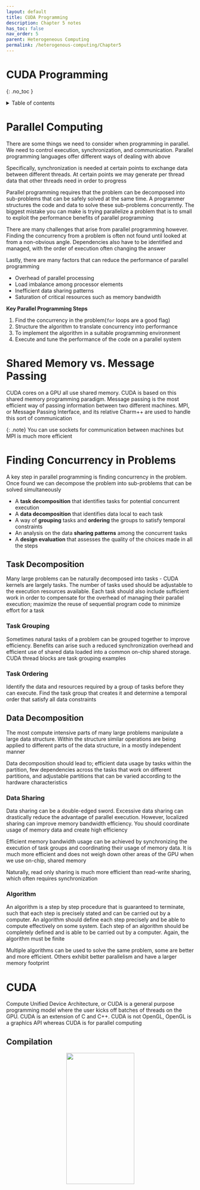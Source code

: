 ```yaml
---
layout: default
title: CUDA Programming
description: Chapter 5 notes
has_toc: false
nav_order: 5
parent: Heterogeneous Computing
permalink: /heterogenous-computing/Chapter5
---
```

# CUDA Programming
{: .no_toc }

<details closed markdown="block">
  <summary>
    Table of contents
  </summary>
  {: .text-delta }
1. TOC
{:toc}
</details>

# Parallel Computing
There are some things we need to consider when programming in parallel. We need to control execution, synchronization, and communication. Parallel programming languages offer different ways of dealing with above

Specifically, synchronization is needed at certain points to exchange data between different threads. At certain points we may generate per thread data that other threads need in order to progress

Parallel programming requires that the problem can be decomposed into sub-problems that can be safely solved at the same time. A programmer structures the code and data to solve these sub-problems concurrently. The biggest mistake you can make is trying parallelize a problem that is to small to exploit the performance benefits of parallel programming

There are many challenges that arise from parallel programming however. Finding the concurrency from a problem is often not found until looked at from a non-obvious angle. Dependencies also have to be identified and managed, with the order of execution often changing the answer

Lastly, there are many factors that can reduce the performance of parallel programming      
- Overhead of parallel processing
- Load imbalance among processor elements
- Inefficient data sharing patterns
- Saturation of critical resources such as memory bandwidth

__Key Parallel Programming Steps__       
1. Find the concurrency in the problem(`for` loops are a good flag)
2. Structure the algorithm to translate concurrency into performance
3. To implement the algorithm in a suitable programming environment
4. Execute and tune the performance of the code on a parallel system

# Shared Memory vs. Message Passing
CUDA cores on a GPU all use shared memory. CUDA is based on this shared memory programming paradigm. Message passing is the most efficient way of passing information between two different machines. MPI, or Message Passing Interface, and its relative Charm++ are used to handle this sort of communication

{: .note}
You can use sockets for communication between machines but MPI is much more efficient

# Finding Concurrency in Problems
A key step in parallel programming is finding concurrency in the problem. Once found we can decompose the problem into sub-problems that can be solved simultaneously
- A __task decomposition__ that identifies tasks for potential concurrent execution
- A __data decomposition__ that identifies data local to each task
- A way of __grouping__ tasks and __ordering__ the groups to satisfy temporal constraints
- An analysis on the data __sharing patterns__ among the concurrent tasks
- A __design evaluation__ that assesses the quality of the choices made in all the steps

## Task Decomposition
Many large problems can be naturally decomposed into tasks - CUDA kernels are largely tasks. The number of tasks used should be adjustable to the execution resources available. Each task should also include sufficient work in order to compensate for the overhead of managing their parallel execution; maximize the reuse of sequential program code to minimize effort for a task

### Task Grouping
Sometimes natural tasks of a problem can be grouped together to improve efficiency. Benefits can arise such a reduced synchronization overhead and efficient use of shared data loaded into a common on-chip shared storage. CUDA thread blocks are task grouping examples

### Task Ordering
Identify the data and resources required by a group of tasks before they can execute. Find the task group that creates it and determine a temporal order that satisfy all data constraints

## Data Decomposition
The most compute intensive parts of many large problems manipulate a large data structure. Within the structure similar operations are being applied to different parts of the data structure, in a mostly independent manner

Data decomposition should lead to; efficient data usage by tasks within the partition, few dependencies across the tasks that work on different partitions, and adjustable partitions that can be varied according to the hardware characteristics

### Data Sharing
Data sharing can be a double-edged sword. Excessive data sharing can drastically reduce the advantage of parallel execution. However, localized sharing can improve memory bandwidth efficiency. You should coordinate usage of memory data and create high efficiency

Efficient memory bandwidth usage can be achieved by synchronizing the execution of task groups and coordinating their usage of memory data. It is much more efficient and does not weigh down other areas of the GPU when we use on-chip, shared memory

Naturally, read only sharing is much more efficient than read-write sharing, which often requires synchronization

### Algorithm
An algorithm is a step by step procedure that is guaranteed to terminate, such that each step is precisely stated and can be carried out by a computer. An algorithm should define each step precisely and be able to compute effectively on some system. Each step of an algorithm should be completely defined and is able to be carried out by a computer. Again, the algorithm must be finite

Multiple algorithms can be used to solve the same problem, some are better and more efficient. Others exhibit better parallelism and have a larger memory footprint

# CUDA
Compute Unified Device Architecture, or CUDA is a general purpose programming model where the user kicks off batches of threads on the GPU. CUDA is an extension of C and C++. CUDA is not OpenGL, OpenGL is a graphics API whereas CUDA is for parallel computing

## Compilation

<p align="center">
  <img src="{{site.baseurl}}/assets/hetero-computing/compilation.png"  width="60%" height="30%">
</p>

Parts of CUDA code are always ran on the CPU while the other parts are ran on the GPU. The PTX is a sort of virtual machine code that enables portability across NVIDIA GPU generations

CPU code is compiled by the host C compiler and the GPU code(kernel) is compiled by the CUDA compiler. Separate binaries are produced

<p align="center">
  <img src="{{site.baseurl}}/assets/hetero-computing/compilationParts.png"  width="60%" height="30%">
</p>

Above we see that there are essentially two different programs being compiled. We can pay attention to the `bar.cu` source, which is actually a file suffix denoting that we have host and device code within the file. When ran through the cudacc compiler we see that two different parts need to be compiled into assembly. We have the `bar.c` and the `bar.s`. These go through the respective compilers in order to compile. At the end we have a single executable but there are still two different parts that can be observed. There is a linking process that follows

__Any source file containing the CUDA language extensions must be compiled with NVCC__. NVCC is actually a compiler driver that works by invoking all the necessary tools and compilers like cudacc, g++, cl, etc. NVCC outputs...
1. C code(otherwise known as the host CPU code). It must then be compiled with the rest of the application using another tool
2. PTX, is an intermediate assembly file. Is not necessarily machine code, it will be translated later on for that specific generation

## Linking
When you compile using NVCC there are two dynamic libraries linked into your executable automatically, which are required
- The CUDA runtime library(cudart)
- The CUDA core library(cuda)

## Tools: profiler
The CUDA profiler can be used from a GUI or on the command line to collect information from specific counters for things like branch divergence, global memory accesses, etc. Only collects information from one SM

This is essentially a tool in order to analyze what your code is doing in order to further utilized code more effectively

There is also a visual profiler that has supported features such as GPU/CPU time, occupancy(are you saturating the GPU with threads?), etc.

### :debugger
cudagdb is a debugger with gdb-like interface that lets you set breakpoints in kernel code while it's executing on the device, examine kernel threads, and contents of host and device memory. Can be difficult to analyze parallel code, it is much easier to use a debugger on serial code

# Language Extensions
Know that the API is an extension of the C programming language. It consists of _language extensions_, and a _runtime library_. The runtime library is split into
1. A __common component__ providing built-in vector types and a subset of the C runtime library in both host and device codes
2. A __host component__ to control and access one or more devices from the host
- Provides functions to deal with device management, memory management, and error handling
- Also initializes the first time a runtime function is called
- A host thread can invoke device code on only one device, new GPUs do not have this restriction
3. A __device component__ providing device-specific functions

The language extensions simply provide C the ability to run on a GPU and CPU

# CUDA Runtime APIs
The API is an extension to the ANSI C programming language making it a low learning tool. The hardware is designed to enable lightweight runtime and driver

There are two CUDA APIs, one is the higher level API called the C runtime for CUDA that is implemented on top of the CUDA driver APU. The other is the low-level APU called the CUDA driver API

As with any program, we need to be able to initialize/clean up CUDA when we need/don't need it. Knowing this, any runtime API call will automatically initialize the CUDA runtime, specifically any function call prefixed with __cudaSomeFunc()__. `cudaThreadExit()` explicitly frees up cuda resources. It is called automatically on CPU thread exit

# CUDA Programming Model
Parallel code(kernel) is launched and executed on a device by many threads. These launches are hierarchical meaning that __threads are grouped into blocks and the blocks are grouped into grids__. Familiar serial code is written for a single thread and each thread is free to execute a unique code path. An entire grid runs on the GPU, every kernel launch you have a grid

As a reminder thread blocks are a group of threads that can synchronize in execution and communicate via shared memory

## Thread Hierarchy Review
Every block and thread have a distinguishing ID. The block size is from 1 to 1024 concurrent threads(Fermi), the block shape can either be 1D, 2D, or 3D. All threads in a block execute the same thread program, but each warp executes the same instruction within that program. These threads share data and synchronize while doing their share of the work. These threads also have a thread ID and can be situated in a 1D, 2D, or 3D fashion. The thread program uses thread id to select work and address shared data


# Programming with CUDA
The following explains how indexing works with CUDA. Also, here are some built in variables provided with CUDA
1. `dim3` gridDim;
- Dimensions of the grid in blocks (gridDim.z unused for G80)
2. `dim3` blockDim;
- Dimensions of the block in threads
3. `dim3` blockIdx;
- Block index within the grid
4. `dim3` threadIdx;
- Thread index within the block


## Addition with Threads and Blocks
The `blockDim.x` is a built-in variable for the number of threads per block. The entire formula for addition with threads and blocks is 

``` c
int index = threadIdx.x + blockIdx.x * blockDim.x;
```

The above would find your index into your "array". The entire formula would look like

``` c
__global__ void add(int *a, int *b, int *c){
  int index = threadIdx.x + blockIdx.x * blockDim.x;
  c[index] = a[index] + b[index];
}
```

<p align="center">
  <img src="{{site.baseurl}}/assets/hetero-computing/addition.png"  width="70%" height="40%">
</p>

### Kernel with 2D Indexing
For a 2D array, the CUDA code would look something like below

``` c
__global__ void kernel(int *a, int dimx, int dimy){
  int ix = blockIdx.x * blockDim.x + threadIdx.x; // finds the row
  int iy = blockIdx.y * blockDim.x + threadIdx.y; // finds the column
  int idx = iy * dimx + ix;

  a[idx] = a[idx] + 1;
}
```


Blocks must be independent, any possible interleaving of blocks should be valid. The block may coordinate but not synchronize, meaning locks are bad but shared pointers can be used

## Execution Configuration
An expression of the form `<<<Dg, Db, Ns, S>>>` between the function name and the parenthesized argument list denote a kernel. The arrows are an example of the language extension part of C
- Dg is of the type `dim3` and specifies the dimension and size of the grid
- Db is of type `dim3` and specifies the dimension and size of each block
- Ns is of type `size_t` and specifies the number of bytes in shared memory that is dynamically allocated per block for this call in addition to the statically allocated memory
- S is of type `cudaStream_t` and specifies the associated stream; S is an optional argument which defaults to 0

The <<<>>> is essentially a pre-processor statement. Upon compilation this will be translated into traditional C language syntax

{: .important}
Kernel launches are asynchronous. Whenever a CPU encounters a kernel it launches the kernel on the GPU and continues doing work within the process

## Synchronization
`__syncthreads()` should be called within the kernel function in order to synchronize threads within a block. This method is a barrier, when threads arrive they stop. Once all threads have reached this point, execution resumes normally. This synchronization only happens within thread blocks, not outside. When you want to synchronize across thread blocks you have to terminate the kernel launch

Synchronization avoids hazards, it is crucial in making sure thread data is consistent. Hazards are usually presented in the form of dependencies. RAW, WAR, WAW are all forms of hazards

If synchronization is used with conditional constructs it is important that all threads within a block choose the same path or else you will never synchronize

## CUDA Function Declarations
1. `__device__ float DeviceFunction()`
- Is used to declare a sort of "kernel function", it is a function that can only be called from within the kernel by the GPU
2. `__global__ void KernelFunc()`
- Is the "main()" of a kernel function
3. `__host__ float HostFunc()`
- Used to declare a function for the CPU, however if you put nothing it is assumed it is tied to the CPU

Device and Host can be used together to create two separate functions used to execute on CPU and GPU

# Memory

<p align="center">
  <img src="{{site.baseurl}}/assets/hetero-computing/memoryAgain.png"  width="60%" height="30%">
</p>

As a reminder, each kernel can use per-device global memory. In order to move memory from host memory to the GPU memory we use a function called `cudaMemcpy()`. Data resides on the GPU memory but the CPU is issuing the calls to allocate/set/copy memory

<p align="center">
  <img src="{{site.baseurl}}/assets/hetero-computing/cudamemcpy.png"  width="60%" height="30%">
</p>

Old GPUs cannot tell from the pointer value whether the address is on the CPU or the GPU. Newer GPU generations do not have this problem, nonetheless we must exercise caution when dereferencing pointers. It will likely crash an old GPU if a CPU pointer is dereferenced on the GPU

{: .important}
Anything beginning with `cuda` is associated with the Runtime API. It is being executed by the CPU. Anything with the double underline is GPU code

Global memory is the main means of communicating read and write data between the host and the device. The contents of global memory are visible to all threads but it is off chip and quite far away leading to high latency

## Thread Memory Components
Each thread has certain access to each component of memory 
1. Read/write per-thread registers
2. Read/write per-thread local memory
3. Read/write per-block shared memory
4. Read/write per-grid global memory

<p align="center">
  <img src="{{site.baseurl}}/assets/hetero-computing/threadMem.png"  width="60%" height="40%">
</p>

{: .important}
The arrow pointing from the thread to global memory is the per-thread local memory allocated to each thread. It does not reside on chip

<p align="center">
  <img src="{{site.baseurl}}/assets/hetero-computing/memoryAllocations.png"  width="60%" height="40%">
</p>

From above we can see where each type of data is stored. From where it is stored we can assume the performance penalties for accessing the data that is stored far away off chip. As of Fermi, some of this off chip data is stored in caches making for much quicker access, resulting in less wasted cycles. We can also assume the visibility of the variables to other threads on the system as well as the number of instances of that variable. There can be 100s of thousands of instances of per-thread memory, a couple hundred instances of shared memory variables(visible to all within a block), and one instance of a variable in global memory visible to all threads on the system

Remember that if you want your host to access device memory it needs to reside in global memory

## CudaMalloc()
Global memory is also allocated using `cudaMalloc()` and is free'd using `cudaFree()`. You must pass parameters to `cudaMalloc()` containing the address of the pointer to the allocated object and the size of the object. `cudaFree()` takes one parameter, the pointer to the object that is to be free'd

```c
cudaMalloc((void **) pointer, size_t nbytes);
```

Memory allocation in CUDA is different from `malloc()` in C in that it does not return a pointer. `cudaMalloc()` actually returns an error code so we must have some other means of acquiring a pointer to the newly allocated memory. In C, the only other way for a function to communicate is by passing the pointer or address to the function. The function can make changes to the value stored at the address or the address where the pointer is pointing. The changes to those value can be later retrieved outside the function scope by using the same memory address

`void*` is a pointer to something. But `cudaMalloc()` needs to modify the given pointer (the pointer itself not what the pointer points to), so you need to pass `void**` which is a pointer to the pointer (usually a pointer to the local variable that points to the memory address) such that `cudaMalloc()` can modify the value of the pointer

The problem boils down to pass-by-value and pass-by-reference in C. Consider the following wrapper function around `malloc()`

```c
// This will not work!!!
void myMalloc(void* ptr, int size) {

  ptr = malloc(size);

  return;

}

int main(){
  int* ptr = NULL;
  myMalloc((void*) ptr, size);
}
```

The problem is that the `void*` parameter is passed by value. It is a copy and any changes made in the function are not reflected after it gets done executing. We need to actually make changes to the pointer we pass into the function. To fix this we can make the following changes

```c
// This will work

void myMalloc(void** ptr, int size) {
  *ptr = malloc(size);
  return;

}

int main(){
  int* ptr = NULL;
  myMalloc((void**) &ptr, size);
  ptr[0] = 0;
}
```

Here we pass by reference to the function and the function can correctly make changes to the pointer itself not what it is pointing to

## Common Programming Strategies
You should carefully partition data in memory according to access patterns
1. Read only -> `__constant__' memory, very fast access
2. Read/Write and shared within block -> '__shared__' memory, very fast access
3. Read/Write within each thread -> registers, very fast access
4. Indexed Read/Write within each thread -> local memory, slow access
5. Read/Write inputs/results -> `cudaMalloc`'ed global memory

### Cache Tiles
As you may recall global memory, or DRAM, on a GPU is quite far away and memory accesses to it can be very slow. It would be nice if we could guarantee that data is in cache and we avoid lengthy memory stalls. Traditionally during matrix multiplication you would `memCopy()` from the host to the device, from there we would load them into a core when we want to do some calculation. Instead of using global memory we can use shared memory which is memory per block. Shared memory is also known as a sort of user-managed L1 cache. A popular way of performing computation on the device is to __tile data__ to take advantage of this fast shared memory. We break apart the large input data and put into cache data that we will be frequently using for that calculation

That process is as follows:
1. Partition data into subsets that fit into shared memory
2. Handle each data subset with one thread block by:
- Loading the subset from global memory to shared memory; using multiple threads to exploit memory level parallelism
- Performing the computation on the subset from shared memory; each thread can efficiently multi-pass over any data element
- Copying results from shared memory to global memory

## Variable Type Restrictions
1. Pointers can only point to memory allocated or declared in global memory, the CPU can only see global memory
- Allocated on the host and passed to the kernel:
  - `__global__ void KernelFunc(float *ptr)`
- Obtained as the address of a global variable:
  - `float *ptr = &GlobalVar;`
2. Pointers aren't typed on memory space
- `__shared__ int *ptr;`
- `ptr` is a __shared__ pointer variable, not a pointer to a __shared__ variable 

# Example
## Vector Addition
``` c
__global__ void vecAdd(float* A, , float* B, float* C){
  int i = threadIDx.x + blockIDx.x * blockDimx.x;
  C[i] = A[i] + B[i];
}

int main() {
  vecAdd<<<N/256, 256>>>(d_A, d_B, d_C);
}
```

# Advanced Memory Access
Host synchronization, you should remember that all kernel launches are _asynchronous_. Control returns to the CPU immediately and the kernel executes after all previous CUDA calls have completed. `cudaMemcpy()` is however synchronous(blocking), the control returns to the CPU after the copy completes and the copy starts after all previous CUDA calls have completed

`cudaMemcpyAsync()` is _asynchronous_. `cudaThreadSynchronize()` blocks until all previous CUDA calls have completed, the CPU waits for GPU. __Calls starting with cuda are executed by the CPU__

## Page-locked memory and Zero-copy access
Page-locked memory is memory that is guaranteed to actually be in memory. In general, the operating system is allowed to "page" your memory to a hard disk if it's too big or not currently in use

`cudaHostMalloc()` and `cudaFreeHost()` are the two functions used to allocate page-locked memory on the host. It is significantly faster for copying to and from the GPU. Beginning with CUDA 2.2, a kernel can directly access host page-locked memory - no copy to device is needed

To much page-locked memory might reduce overall performance and is less efficient if all data will be needed anyway

### Portable Memory
The block of page-locked memory is normally only available to the current device (GPU) when it is allocated. You can use a portable memory flag to share the page-locked memory with other devices(GPUs)

### Write-Combining Memory
Page-locked memory is allocated as cache'able by default, if you visit this memory it is saved in the cache. Page-locked memory can be allocated as write-combining memory by using a special flag which frees up L1 and L2 cache resource usage. You combine writes to be done all at one time and they will not be saved in cache. This concept is good when writing but not reading

### Mapped Memory
The page-locked host memory can be mapped into the address space of the device by passing a special flag to allocate the memory. Pointers can be dereferenced from GPU or CPU side

### Zero Copy
Copies between page-locked host memory and device memory can be performed concurrently with kernel execution for some devices. We do not copy memory from page-locked memory to the GPU, we leave them in the host memory

{: .important}
Unless unified memory is apart of a system, different pointers can be mapped to different memory locations. Dereferencing a pointer could give you different values

## Benefits from Page-Locked Host Memory
- On systems with a front-side bust, bandwidth between host memory and device memory is higher if host memory is allocated as page-locked and even higher if in addition it is allocated as write-combining. It free's up the cache
- Mapped memory is able to exploit the full duplex of the PCIe bus by reading and writing at the same time, since memory copy only moves data in one direction, half duplex

## Warp Voting
Within each warp you have 32 threads, you can run certain functions within a warp, called warp vote functions, including...
- `__all(int predicate)` - returns true iff the predicate evaluates as true for all threads of a warp
- `__any(int predicate)` - returns true iff the predicate evaluates as true for any threads of a warp

# Asynchronous Concurrent Execution
Our goal of a system is to saturate all components at any given time. Concurrent execution between host and device shows control returned to the host thread before the device has completed the requested task. You can disable asynchronous kernel launches by setting the `CUDA_LAUNCH_BLOCKING` environment variable to 1

## Overlap of Data Transfer and Kernel Execution
A goal you should strive for is to perform copies between page-locked host memory and device memory concurrently with kernel execution. Essentially you want to overlap host functions with device functions. Applications may query this capability by calling `cudaGetDeviceProperties()` and checking the `deviceOverlap` property

## Concurrent Kernel Execution
Some devices of compute capability 2.x can execute multiple kernels concurrently. Applications may query this capability by calling `cudaGetDeviceProperties()` and checking the `concurrentKernels` property. The maximum number of kernel launches that a device can execute concurrently is sixteen in Fermi(32 in Kepler)

However, a kernel from one CUDA context cannot execute concurrently with a kernel from another CUDA context

You can also deploy __concurrent data transfers__. Perform a copy from page-locked host memory to device memory concurrently with a copy from device memory to page-locked host memory

# Streams
All device requests made from the host code are put into a queue. The queue is read and processed asynchronously by the driver and device. The driver ensures that commands in the queue are processed in sequence. Memory copies end before kernel launch, etc


<p align="center">
  <img src="{{site.baseurl}}/assets/hetero-computing/streams.png"  width="50%" height="10%">
</p>

To allow concurrent copying and kernel execution, you need to use multiple queues, called "streams". CUDA 'events' allow the host thread to query and synchronize with the individual queues

<p align="center">
  <img src="{{site.baseurl}}/assets/hetero-computing/streams2.png"  width="50%" height="10%">
</p>

Applications manage concurrency through streams. You create streams using 
- `cudaStreamCreate(cudaStream_t* stream);`
- `cudaStreamQuery(cudaStream_t stream);`
  - Returns cudaSuccess if all operations in the stream are completed. Return cudaErrorNotReady otherwise
- `cudaStreamSynchronize(cudaStream_t stream);`
  - Blocks until all tasks in a stream have completed
- `cudaStreamDestroy(cudaStream_t stream);`
  - Destroys and cleans up a stream


Kernel launches from different streams can execute concurrently, kernel launches from the same streams cannot. Concurrent data transfer is also supported but not in the same direction. If they are different directions then they can execute concurrently, different DMA engines are used

## Implicit Synchronization
Two commands from different streams cannot run concurrently if either one of the following operations is issued in-between them by the host thread:
- a page-locked host memory allocation
- a device memory allocation
- a device memory set
- a device to device memory copy
- any CUDA command to stream 0
- a switch between the L1/shared memory configurations

## Concurrency on Single GPU
Certain factors effect concurrency on single GPUs. GPUs cannot context switch in the way the CPUs can
- Multiple CUDA programs/jobs cannot be run concurrently
- Operations from different contexts(same program) cannot be run in parallel
- Operations from the same streams(default is stream 0) cannot be run in parallel
- Operations from different streams(same context) might be able to run in parallel


## Events
Events are used for timing, they can be placed as markers in streams, or outside of streams. Events that can be created are 
- start, stop events
- Signal start event -> run cuda code -> signal stop
- Sync events accordingly
- cudaEventElapsedTime(...);

## Atomics
Atomics are used in place of locks. One variable in shared memory and one in global memory

An atomic operation guarantees that only a single thread has access to a piece of memory while an operation completes. The name atomic comes from the fact that it is uninterruptible. There are many different types of atomic operations

Atomics are slower than normal load/store. You can have the whole machine queuing on a single location in memory

In summary, you cant use normal load/store for inter-thread communication because of race conditions. You should use atomic instructions for sparse and/or unpredictable global communication. It is also a good idea to decompose data for more parallelism

# Flow Control
Understanding flow control helps us to rely less heavily on the hardware. We can better structure our code to increase performance. Again, thread blocks are partitioned into warps, the thread IDs within a warp are consecutive and increasing. Partitioning is always the same, with this knowledge we can control flow

HW schedules thread blocks onto available SMs, there is not guarantee of ordering among thread blocks. The hardware will schedule thread blocks as soon as a previous thread block finishes. Warps are scheduled onto cores via a controller, the 32 threads within a warp are executed together. Each thread block is mapped to one or more warps, again the hardware schedules each warp independently

An SM implements zero-overhead warp scheduling. At any time only one of the warps is executed by an SM, the warps whose next instruction has its inputs ready for consumption are eligible for execution. All threads in a warp execute the same instruction when selected

The main performance concern with branching is divergence. Divergence is when threads within a single warp take different paths, these different execution paths are serialized

# Errors
All CUDA runtime function throw errors. These errors are sometimes asynchronous; the errors will show up later. You can get the last error with

```c
cudaError_t cudaGetLastError();
printf("%s\n", cudaGetErrorString(cudaGetLastError()));
```

# Multi-GPU Programming
A CPU can query and select GPU devices with certain functions like 
- `cudaGetDeviceCount(int* count)`

In a multi-GPU environment device 0 is used by default. The problem with multi-GPU environments is that they cannot share global memory. One GPU cannot access another GPUs memory directly, the application code is responsible for moving data between GPUs

From CUDA 4.0 unified addressing is used. The CPU and GPU allocations use unified virtual address space. You can think of the CPU and GPU as both getting its own range of virtual addresses, thus the driver/device can determine from the address where data resides. The allocation still resides on a single device however(you cannot allocate one array across several GPUs). A GPU can dereference a pointer that is an address on another GPU and an address on the host(CPU)

## Peer-to-peer Communication
You do have the ability for direct communication between GPUs. _Direct access_ means that one GPU can access another GPUs memory directly. _Direct transfers_ means that one GPU can send data from memory directly to another GPUs memory without the intervention of the other GPU

<p align="center">
  <img src="{{site.baseurl}}/assets/hetero-computing/directAccess.png"  width="60%" height="30%">
</p>
